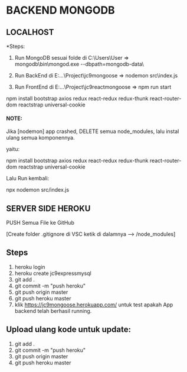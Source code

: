 # BACKEND MONGODB

## LOCALHOST

*Steps:

1. Run MongoDB sesuai folde di C:\Users\User  => mongodb\bin\mongod.exe --dbpath=mongodb-data\

2. Run BackEnd di E:\...\Project\jc9mongoose => nodemon src\index.js

3. Run FrontEnd di E:\...\Project\jc9reactmongoose => npm run start

npm install bootstrap axios redux react-redux redux-thunk react-router-dom reactstrap universal-cookie

#### NOTE:

Jika [nodemon] app crashed, DELETE semua node_modules, lalu instal ulang semua komponennya.

yaitu:

npm install bootstrap axios redux react-redux redux-thunk react-router-dom reactstrap universal-cookie

Lalu Run kembali:

npx nodemon src/index.js


## SERVER SIDE HEROKU

PUSH Semua File ke GitHub

[Create folder .gitignore di VSC ketik di dalamnya --> /node_modules]

## Steps
1. heroku login
2. heroku create jc9expressmysql
3. git add .
4. git commit -m "push heroku"
5. git push origin master
6. git push heroku master
7. klik https://jc9mongoose.herokuapp.com/ untuk test apakah App backend telah berhasil running.

## Upload ulang kode untuk update:
1. git add .
2. git commit -m "push heroku"
3. git push origin master
4. git push heroku master

